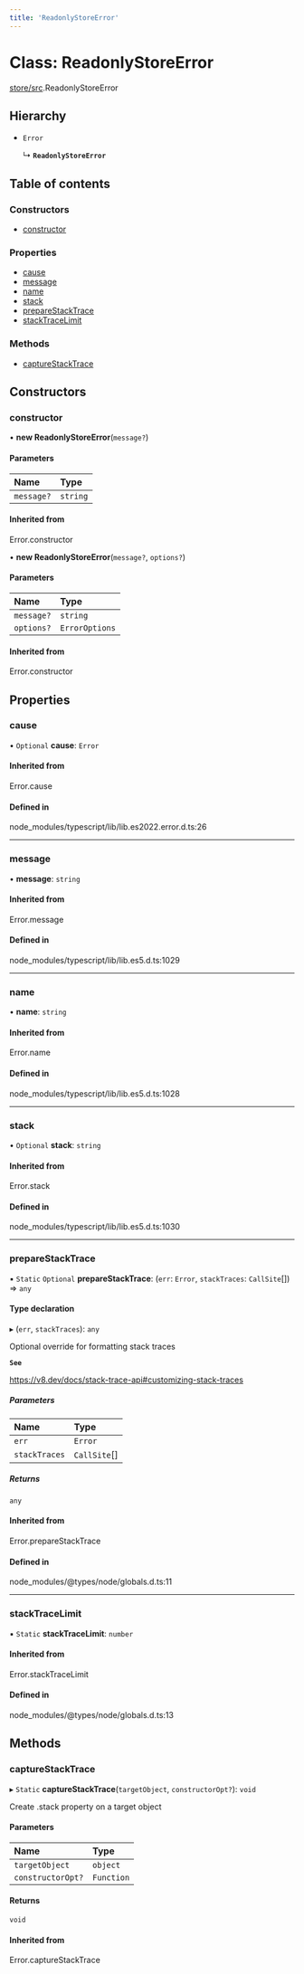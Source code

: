 ```yaml
---
title: 'ReadonlyStoreError'
---
```


# Class: ReadonlyStoreError

[store/src](../modules/store_src).ReadonlyStoreError

## Hierarchy

- `Error`

  ↳ **`ReadonlyStoreError`**

## Table of contents

### Constructors

- [constructor](store_src.ReadonlyStoreError#constructor)

### Properties

- [cause](store_src.ReadonlyStoreError#cause)
- [message](store_src.ReadonlyStoreError#message)
- [name](store_src.ReadonlyStoreError#name)
- [stack](store_src.ReadonlyStoreError#stack)
- [prepareStackTrace](store_src.ReadonlyStoreError#preparestacktrace)
- [stackTraceLimit](store_src.ReadonlyStoreError#stacktracelimit)

### Methods

- [captureStackTrace](store_src.ReadonlyStoreError#capturestacktrace)

## Constructors

### constructor

• **new ReadonlyStoreError**(`message?`)

#### Parameters

| Name | Type |
| :------ | :------ |
| `message?` | `string` |

#### Inherited from

Error.constructor

• **new ReadonlyStoreError**(`message?`, `options?`)

#### Parameters

| Name | Type |
| :------ | :------ |
| `message?` | `string` |
| `options?` | `ErrorOptions` |

#### Inherited from

Error.constructor

## Properties

### cause

• `Optional` **cause**: `Error`

#### Inherited from

Error.cause

#### Defined in

node_modules/typescript/lib/lib.es2022.error.d.ts:26

___

### message

• **message**: `string`

#### Inherited from

Error.message

#### Defined in

node_modules/typescript/lib/lib.es5.d.ts:1029

___

### name

• **name**: `string`

#### Inherited from

Error.name

#### Defined in

node_modules/typescript/lib/lib.es5.d.ts:1028

___

### stack

• `Optional` **stack**: `string`

#### Inherited from

Error.stack

#### Defined in

node_modules/typescript/lib/lib.es5.d.ts:1030

___

### prepareStackTrace

▪ `Static` `Optional` **prepareStackTrace**: (`err`: `Error`, `stackTraces`: `CallSite`[]) => `any`

#### Type declaration

▸ (`err`, `stackTraces`): `any`

Optional override for formatting stack traces

**`See`**

https://v8.dev/docs/stack-trace-api#customizing-stack-traces

##### Parameters

| Name | Type |
| :------ | :------ |
| `err` | `Error` |
| `stackTraces` | `CallSite`[] |

##### Returns

`any`

#### Inherited from

Error.prepareStackTrace

#### Defined in

node_modules/@types/node/globals.d.ts:11

___

### stackTraceLimit

▪ `Static` **stackTraceLimit**: `number`

#### Inherited from

Error.stackTraceLimit

#### Defined in

node_modules/@types/node/globals.d.ts:13

## Methods

### captureStackTrace

▸ `Static` **captureStackTrace**(`targetObject`, `constructorOpt?`): `void`

Create .stack property on a target object

#### Parameters

| Name | Type |
| :------ | :------ |
| `targetObject` | `object` |
| `constructorOpt?` | `Function` |

#### Returns

`void`

#### Inherited from

Error.captureStackTrace
